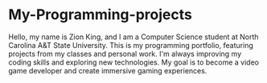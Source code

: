 # My-Programming-projects
Hello, my name is Zion King, and I am a Computer Science student at North Carolina A&amp;T State University.  This is my programming portfolio, featuring projects from my classes and personal work. I'm always improving my coding skills and exploring new technologies. My goal is to become a video game developer and create immersive gaming experiences.

